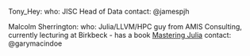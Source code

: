 Tony_Hey:
    who: JISC Head of Data
    contact: @jamespjh

Malcolm Sherrington:
    who: Julia/LLVM/HPC guy from AMIS Consulting, currently lecturing at Birkbeck - has a book [Mastering Julia](http://www.amazon.com/Mastering-Julia-Contemporary-Challenges-Programming-ebook/dp/B010T266RY)
    contact: @garymacindoe
